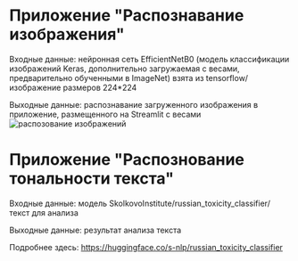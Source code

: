 # Приложение "Распознавание изображения"

Входные данные: нейронная сеть EfficientNetB0 (модель классификации изображений Keras, дополнительно загружаемая с весами, предварительно обученными в ImageNet) взята из tensorflow/ изображение размеров 224*224

Выходные данные: распознавание загруженного изображения в приложение, размещенного на Streamlit с весами
![распозование изображений](https://github.com/user-attachments/assets/cda7b538-6b71-4ca4-81c4-81ac4f281cc8)


# Приложение "Распознование тональности текста"
Входные данные: модель SkolkovoInstitute/russian_toxicity_classifier/ текст для анализа

Выходные данные: результат анализа текста

Подробнее здесь: https://huggingface.co/s-nlp/russian_toxicity_classifier
